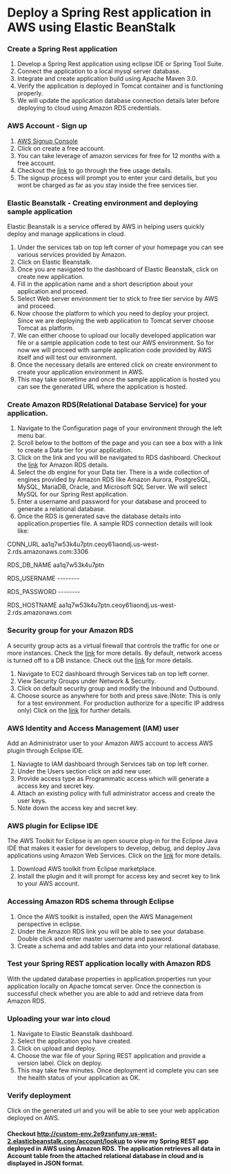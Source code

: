 # Deploy a Spring Rest application in AWS using Elastic BeanStalk

### Create a Spring Rest application
1. Develop a Spring Rest application using eclipse IDE or Spring Tool Suite.
2. Connect the application to a local mysql server database.
3. Integrate and create application build using Apache Maven 3.0.
4. Verify the application is deployed in Tomcat container and is functioning properly.
5. We will update the application database connection details later before deploying to cloud using Amazon RDS credentials.

### AWS Account - Sign up
1. [AWS Signup Console](https://aws.amazon.com/console)
2. Click on create a free account. 
3. You can take leverage of amazon services for free for 12 months with a free account.
4. Checkout the [link](https://aws.amazon.com/free/) to go through the free usage details.
5. The signup process will prompt you to enter your card details, but you wont be charged as far as you stay inside the free services tier.

### Elastic Beanstalk - Creating environment and deploying sample application
Elastic Beanstalk is a service offered by AWS in helping users quickly deploy and manage applications in cloud.

1. Under the services tab on top left corner of your homepage you can see various services provided by Amazon.
2. Click on Elastic Beanstalk.
3. Once you are navigated to the dashboard of Elastic Beanstalk, click on create new application.
4. Fill in the application name and a short description about your application and proceed.
5. Select Web server environment tier to stick to free tier service by AWS and proceed.
6. Now choose the platform to which you need to deploy your project. Since we are deploying the web application to Tomcat server choose Tomcat as platform.
7. We can either choose to upload our locally developed application war file or a sample application code to test our AWS environment. So for now we will proceed with sample application code provided by AWS itself and will test our environment.
8. Once the necessary details are entered click on create environment to create your application environment in AWS.
9. This may take sometime and once the sample application is hosted you can see the generated URL where the application is hosted.

### Create Amazon RDS(Relational Database Service) for your application.
1. Navigate to the Configuration page of your environment through the left menu bar.
2. Scroll below to the bottom of the page and you can see a box with a link to create a Data tier for your application.
3. Click on the link and you will be navigated to RDS dashboard. Checkout the [link](https://aws.amazon.com/rds/) for Amazon RDS details.
4. Select the db engine for your Data tier. There is a wide collection of engines provided by Amazon RDS like Amazon Aurora, PostgreSQL, MySQL, MariaDB, Oracle, and Microsoft SQL Server. We will select MySQL for our Spring Rest application.
5. Enter a username and password for your database and proceed to generate a relational database.
6. Once the RDS is generated save the database details into application.properties file.
A sample RDS connection details will look like:

CONN_URL    aa1q7w53k4u7ptn.ceoy61iaondj.us-west-2.rds.amazonaws.com:3306

RDS_DB_NAME aa1q7w53k4u7ptn

RDS_USERNAME --------

RDS_PASSWORD --------

RDS_HOSTNAME aa1q7w53k4u7ptn.ceoy61iaondj.us-west-2.rds.amazonaws.com

### Security group for your Amazon RDS
A security group acts as a virtual firewall that controls the traffic for one or more instances. Check the [link](http://docs.aws.amazon.com/AWSEC2/latest/UserGuide/using-network-security.html) for more details. By default, network access is turned off to a DB instance. Check out the [link](http://docs.aws.amazon.com/AmazonRDS/latest/UserGuide/Overview.RDSSecurityGroups.html) for more details.

1. Navigate to EC2 dashboard through Services tab on top left corner.
2. View Security Groups under Network & Security.
3. Click on default security group and modify the Inbound and Outbound.
4. Choose source as anywhere for both and press save.(Note: This is only for a test environment. For production authorize for a specific IP address only) Click on the [link](http://docs.aws.amazon.com/AWSEC2/latest/UserGuide/authorizing-access-to-an-instance.html) for further details.

### AWS Identity and Access Management (IAM) user
Add an Administrator user to your Amazon AWS account to access AWS plugin through Eclipse IDE.

1. Naviagte to IAM dashboard through Services tab on top left corner.
2. Under the Users section click on add new user.
3. Provide access type as Programmatic access which will generate a access key and secret key.
4. Attach an existing policy with full administrator access and create the user keys.
5. Note down the access key and secret key.

### AWS plugin for Eclipse IDE
The AWS Toolkit for Eclipse is an open source plug-in for the Eclipse Java IDE that makes it easier for developers to develop, debug, and deploy Java applications using Amazon Web Services. Click on the [link](http://docs.aws.amazon.com/toolkit-for-eclipse/v1/user-guide/) for more details.

1. Download AWS toolkit from Eclipse marketplace.
2. Install the plugin and it will prompt for access key and secret key to link to your AWS account.

### Accessing Amazon RDS schema through Eclipse
1. Once the AWS toolkit is installed, open the AWS Management perspective in eclipse.
2. Under the Amazon RDS link you will be able to see your database. Double click and enter master username and pasword.
3. Create a schema and add tables and data into your relational database.

### Test your Spring REST application locally with Amazon RDS
With the updated database properties in application.properties run your application locally on Apache tomcat server. Once the connection is successful check whether you are able to add and retrieve data from Amazon RDS.

### Uploading your war into cloud
1. Navigate to Elastic Beanstalk dashboard.
2. Select the application you have created.
3. Click on upload and deploy.
4. Choose the war file of your Spring REST application and provide a version label. Click on deploy.
5. This may take few minutes. Once deployment id complete you can see the health status of your application as OK.

### Verify deployment
Click on the generated url and you will be able to see your web application deployed on AWS.

#### Checkout http://custom-env.2e9zsnfuny.us-west-2.elasticbeanstalk.com/account/lookup to view my Spring REST app deployed in AWS using Amazon RDS. The application retrieves all data in Account table from the attached relational database in cloud and is displayed in JSON format.



